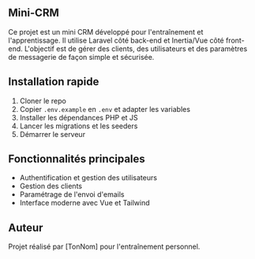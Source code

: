 
## Mini-CRM

Ce projet est un mini CRM développé pour l'entraînement et l'apprentissage. Il utilise Laravel côté back-end et Inertia/Vue côté front-end. L'objectif est de gérer des clients, des utilisateurs et des paramètres de messagerie de façon simple et sécurisée.

## Installation rapide

1. Cloner le repo
2. Copier `.env.example` en `.env` et adapter les variables
3. Installer les dépendances PHP et JS
4. Lancer les migrations et les seeders
5. Démarrer le serveur

## Fonctionnalités principales
- Authentification et gestion des utilisateurs
- Gestion des clients
- Paramétrage de l'envoi d'emails
- Interface moderne avec Vue et Tailwind

## Auteur

Projet réalisé par [TonNom] pour l'entraînement personnel.
